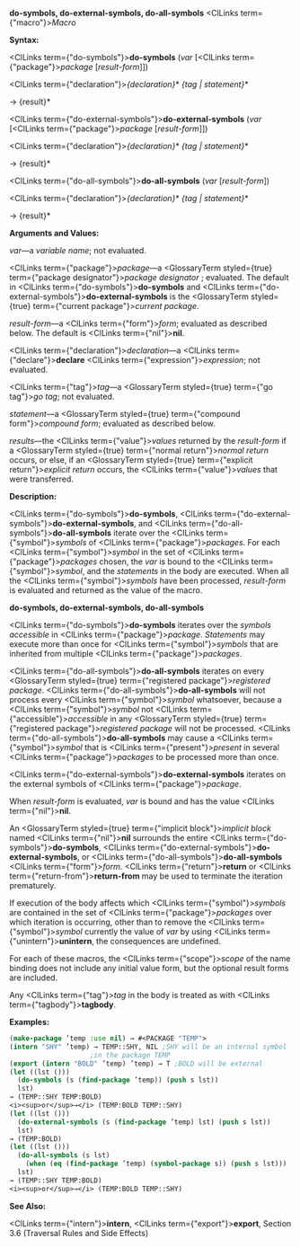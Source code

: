 **do-symbols, do-external-symbols, do-all-symbols** <ClLinks  term={"macro"}><i>Macro</i></ClLinks> 



**Syntax:** 



<ClLinks  term={"do-symbols"}><b>do-symbols</b></ClLinks> (*var* [<ClLinks  term={"package"}><i>package</i></ClLinks> [*result-form*]]) 



<ClLinks  term={"declaration"}><i>\{declaration\}</i></ClLinks>\* *\{tag | statement\}*\* 



→ \{result\}\* 



<ClLinks  term={"do-external-symbols"}><b>do-external-symbols</b></ClLinks> (*var* [<ClLinks  term={"package"}><i>package</i></ClLinks> [*result-form*]]) 



<ClLinks  term={"declaration"}><i>\{declaration\}</i></ClLinks>\* *\{tag | statement\}*\* 



→ \{result\}\* 



<ClLinks  term={"do-all-symbols"}><b>do-all-symbols</b></ClLinks> (*var* [*result-form*]) 



<ClLinks  term={"declaration"}><i>\{declaration\}</i></ClLinks>\* *\{tag | statement\}*\* 



→ \{result\}\* 



**Arguments and Values:** 



*var*—a *variable name*; not evaluated. 



<ClLinks  term={"package"}><i>package</i></ClLinks>—a <GlossaryTerm styled={true} term={"package designator"}><i>package designator</i></GlossaryTerm> ; evaluated. The default in <ClLinks  term={"do-symbols"}><b>do-symbols</b></ClLinks> and <ClLinks  term={"do-external-symbols"}><b>do-external-symbols</b></ClLinks> is the <GlossaryTerm styled={true} term={"current package"}><i>current package</i></GlossaryTerm>. 



*result-form*—a <ClLinks  term={"form"}><i>form</i></ClLinks>; evaluated as described below. The default is <ClLinks  term={"nil"}><b>nil</b></ClLinks>. 



<ClLinks  term={"declaration"}><i>declaration</i></ClLinks>—a <ClLinks  term={"declare"}><b>declare</b></ClLinks> <ClLinks  term={"expression"}><i>expression</i></ClLinks>; not evaluated. 



<ClLinks  term={"tag"}><i>tag</i></ClLinks>—a <GlossaryTerm styled={true} term={"go tag"}><i>go tag</i></GlossaryTerm>; not evaluated. 



*statement*—a <GlossaryTerm styled={true} term={"compound form"}><i>compound form</i></GlossaryTerm>; evaluated as described below. 



*results*—the <ClLinks  term={"value"}><i>values</i></ClLinks> returned by the *result-form* if a <GlossaryTerm styled={true} term={"normal return"}><i>normal return</i></GlossaryTerm> occurs, or else, if an <GlossaryTerm styled={true} term={"explicit return"}><i>explicit return</i></GlossaryTerm> occurs, the <ClLinks  term={"value"}><i>values</i></ClLinks> that were transferred. 



**Description:** 



<ClLinks  term={"do-symbols"}><b>do-symbols</b></ClLinks>, <ClLinks  term={"do-external-symbols"}><b>do-external-symbols</b></ClLinks>, and <ClLinks  term={"do-all-symbols"}><b>do-all-symbols</b></ClLinks> iterate over the <ClLinks  term={"symbol"}><i>symbols</i></ClLinks> of <ClLinks  term={"package"}><i>packages</i></ClLinks>. For each <ClLinks  term={"symbol"}><i>symbol</i></ClLinks> in the set of <ClLinks  term={"package"}><i>packages</i></ClLinks> chosen, the *var* is bound to the <ClLinks  term={"symbol"}><i>symbol</i></ClLinks>, and the *statements* in the body are executed. When all the <ClLinks  term={"symbol"}><i>symbols</i></ClLinks> have been processed, *result-form* is evaluated and returned as the value of the macro. 







 



 



**do-symbols, do-external-symbols, do-all-symbols** 



<ClLinks  term={"do-symbols"}><b>do-symbols</b></ClLinks> iterates over the *symbols accessible* in <ClLinks  term={"package"}><i>package</i></ClLinks>. *Statements* may execute more than once for <ClLinks  term={"symbol"}><i>symbols</i></ClLinks> that are inherited from multiple <ClLinks  term={"package"}><i>packages</i></ClLinks>. 



<ClLinks  term={"do-all-symbols"}><b>do-all-symbols</b></ClLinks> iterates on every <GlossaryTerm styled={true} term={"registered package"}><i>registered package</i></GlossaryTerm>. <ClLinks  term={"do-all-symbols"}><b>do-all-symbols</b></ClLinks> will not process every <ClLinks  term={"symbol"}><i>symbol</i></ClLinks> whatsoever, because a <ClLinks  term={"symbol"}><i>symbol</i></ClLinks> not <ClLinks  term={"accessible"}><i>accessible</i></ClLinks> in any <GlossaryTerm styled={true} term={"registered package"}><i>registered package</i></GlossaryTerm> will not be processed. <ClLinks  term={"do-all-symbols"}><b>do-all-symbols</b></ClLinks> may cause a <ClLinks  term={"symbol"}><i>symbol</i></ClLinks> that is <ClLinks  term={"present"}><i>present</i></ClLinks> in several <ClLinks  term={"package"}><i>packages</i></ClLinks> to be processed more than once. 



<ClLinks  term={"do-external-symbols"}><b>do-external-symbols</b></ClLinks> iterates on the external symbols of <ClLinks  term={"package"}><i>package</i></ClLinks>. 



When *result-form* is evaluated, *var* is bound and has the value <ClLinks  term={"nil"}><b>nil</b></ClLinks>. 



An <GlossaryTerm styled={true} term={"implicit block"}><i>implicit block</i></GlossaryTerm> named <ClLinks  term={"nil"}><b>nil</b></ClLinks> surrounds the entire <ClLinks  term={"do-symbols"}><b>do-symbols</b></ClLinks>, <ClLinks  term={"do-external-symbols"}><b>do-external-symbols</b></ClLinks>, or <ClLinks  term={"do-all-symbols"}><b>do-all-symbols</b></ClLinks> <ClLinks  term={"form"}><i>form</i></ClLinks>. <ClLinks  term={"return"}><b>return</b></ClLinks> or <ClLinks  term={"return-from"}><b>return-from</b></ClLinks> may be used to terminate the iteration prematurely. 



If execution of the body affects which <ClLinks  term={"symbol"}><i>symbols</i></ClLinks> are contained in the set of <ClLinks  term={"package"}><i>packages</i></ClLinks> over which iteration is occurring, other than to remove the <ClLinks  term={"symbol"}><i>symbol</i></ClLinks> currently the value of *var* by using <ClLinks  term={"unintern"}><b>unintern</b></ClLinks>, the consequences are undefined. 



For each of these macros, the <ClLinks  term={"scope"}><i>scope</i></ClLinks> of the name binding does not include any initial value form, but the optional result forms are included. 



Any <ClLinks  term={"tag"}><i>tag</i></ClLinks> in the body is treated as with <ClLinks  term={"tagbody"}><b>tagbody</b></ClLinks>. 



**Examples:**
```lisp
(make-package ’temp :use nil) → #<PACKAGE "TEMP"> 
(intern "SHY" ’temp) → TEMP::SHY, NIL ;SHY will be an internal symbol 
					;in the package TEMP 
(export (intern "BOLD" ’temp) ’temp) → T ;BOLD will be external 
(let ((lst ())) 
  (do-symbols (s (find-package ’temp)) (push s lst)) 
  lst) 
→ (TEMP::SHY TEMP:BOLD) 
<i><sup>or</sup>→</i> (TEMP:BOLD TEMP::SHY) 
(let ((lst ())) 
  (do-external-symbols (s (find-package ’temp) lst) (push s lst)) 
  lst) 
→ (TEMP:BOLD) 
(let ((lst ())) 
  (do-all-symbols (s lst) 
    (when (eq (find-package ’temp) (symbol-package s)) (push s lst))) 
  lst) 
→ (TEMP::SHY TEMP:BOLD) 
<i><sup>or</sup>→</i> (TEMP:BOLD TEMP::SHY) 


```
**See Also:** 



<ClLinks  term={"intern"}><b>intern</b></ClLinks>, <ClLinks  term={"export"}><b>export</b></ClLinks>, Section 3.6 (Traversal Rules and Side Effects) 



